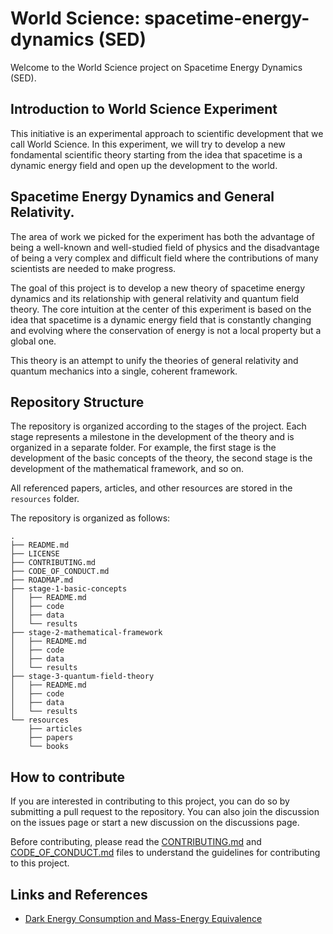 # World Science: spacetime-energy-dynamics (SED)

Welcome to the World Science project on Spacetime Energy Dynamics (SED).

## Introduction to World Science Experiment

This initiative is an experimental approach to scientific development that we call World Science. In this experiment, we will try to develop a new fondamental scientific theory starting from the idea that spacetime is a dynamic energy field and open up the development to the world.

## Spacetime Energy Dynamics and General Relativity.

The area of work we picked for the experiment has both the advantage of being a well-known and well-studied field of physics and the disadvantage of being a very complex and difficult field where the contributions of many scientists are needed to make progress.

The goal of this project is to develop a new theory of spacetime energy dynamics and its relationship with general relativity and quantum field theory. The core intuition at the center of this experiment is based on the idea that spacetime is a dynamic energy field that is constantly changing and evolving where the conservation of energy is not a local property but a global one.

This theory is an attempt to unify the theories of general relativity and quantum mechanics into a single, coherent framework.

## Repository Structure

The repository is organized according to the stages of the project. Each stage represents a milestone in the development of the theory and is organized in a separate folder. For example, the first stage is the development of the basic concepts of the theory, the second stage is the development of the mathematical framework, and so on.

All referenced papers, articles, and other resources are stored in the `resources` folder.

The repository is organized as follows:

```
.
├── README.md
├── LICENSE
├── CONTRIBUTING.md
├── CODE_OF_CONDUCT.md
├── ROADMAP.md
├── stage-1-basic-concepts
│   ├── README.md
│   ├── code
│   ├── data
│   └── results
├── stage-2-mathematical-framework
│   ├── README.md
│   ├── code
│   ├── data
│   └── results
├── stage-3-quantum-field-theory
│   ├── README.md
│   ├── code
│   ├── data
│   └── results
└── resources
    ├── articles
    ├── papers
    └── books
```


## How to contribute

If you are interested in contributing to this project, you can do so by submitting a pull request to the repository. You can also join the discussion on the issues page or start a new discussion on the discussions page.

Before contributing, please read the [CONTRIBUTING.md](CONTRIBUTING.md) and [CODE_OF_CONDUCT.md](CODE_OF_CONDUCT.md) files to understand the guidelines for contributing to this project.

## Links and References

- [Dark Energy Consumption and Mass-Energy Equivalence](papers/Dark%20Energy%20Consumption%20and%20Mass-Energy%20Equivalence.md)
